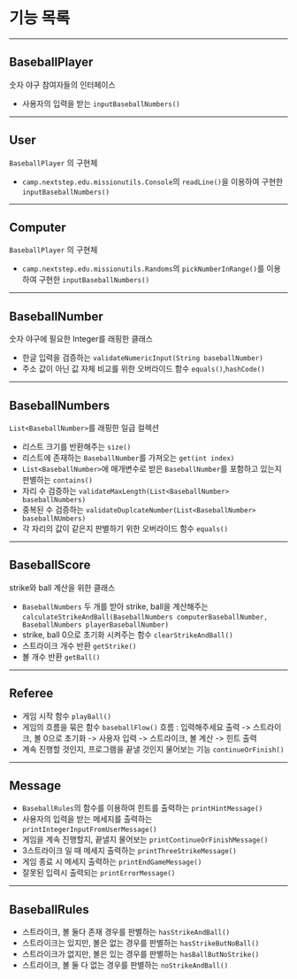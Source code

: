 # 기능 목록

---

## BaseballPlayer

숫자 야구 참여자들의 인터페이스

- 사용자의 입력을 받는 `inputBaseballNumbers()`

---

## User

`BaseballPlayer` 의 구현체

- `camp.nextstep.edu.missionutils.Console`의 `readLine()`을 이용하여 구현한 `inputBaseballNumbers()`

---

## Computer

`BaseballPlayer` 의 구현체

- `camp.nextstep.edu.missionutils.Randoms`의 `pickNumberInRange()`를 이용하여 구현한 `inputBaseballNumbers()`

---

## BaseballNumber

숫자 야구에 필요한 Integer를 래핑한 클래스

- 한글 입력을 검증하는 `validateNumericInput(String baseballNumber)`
- 주소 값이 아닌 값 자체 비교를 위한 오버라이드 함수 `equals()`,`hashCode()`

---

## BaseballNumbers

`List<BaseballNumber>`를 래핑한 일급 컬렉션

- 리스트 크기를 반환해주는 `size()`
- 리스트에 존재하는 `BaseballNumber`를 가져오는 `get(int index)`
- `List<BaseballNumber>`에 매개변수로 받은 `BaseballNumber`를 포함하고 있는지 판별하는 `contains()`
- 자리 수 검증하는 `validateMaxLength(List<BaseballNumber> baseballNumbers)`
- 중복된 수 검증하는 `validateDuplcateNumber(List<BaseballNumber> baseballNUmbers)`
- 각 자리의 값이 같은지 판별하기 위한 오버라이드 함수 `equals()`

---

## BaseballScore

strike와 ball 계산을 위한 클래스

- `BaseballNumbers` 두 개를 받아 strike, ball을
  계산해주는`calculateStrikeAndBall(BaseballNumbers computerBaseballNumber, BaseballNumbers playerBaseballNumber)`
- strike, ball 0으로 초기화 시켜주는 함수 `clearStrikeAndBall()`
- 스트라이크 개수 반환 `getStrike()`
- 볼 개수 반환 `getBall()`

---

## Referee

- 게임 시작 함수 `playBall()`
- 게임의 흐름을 묶은 함수 `baseballFlow()` 흐름 : 입력해주세요 출력 -> 스트라이크, 볼 0으로 초기화 -> 사용자 입력 -> 스트라이크, 볼 계산 -> 힌트 출력
- 계속 진행할 것인지, 프로그램을 끝낼 것인지 물어보는 기능 `continueOrFinish()`

---

## Message

- `BaseballRules`의 함수를 이용하여 힌트를 출력하는 `printHintMessage()`
- 사용자의 입력을 받는 메세지를 출력하는 `printIntegerInputFromUserMessage()`
- 게임을 계속 진행할지, 끝낼지 물어보는 `printContinueOrFinishMessage()`
- 3스트라이크 일 때 메세지 출력하는 `printThreeStrikeMessage()`
- 게임 종료 시 메세지 출력하는 `printEndGameMessage()`
- 잘못된 입력시 출력되는 `printErrorMessage()`

---

## BaseballRules

- 스트라이크, 볼 둘다 존재 경우를 판별하는 `hasStrikeAndBall()`
- 스트라이크는 있지만, 볼은 없는 경우를 판별하는 `hasStrikeButNoBall()`
- 스트라이크가 없지만, 볼은 있는 경우를 판별하는 `hasBallButNoStrike()`
- 스트라이크, 볼 둘 다 없는 경우를 판별하는 `noStrikeAndBall()`

